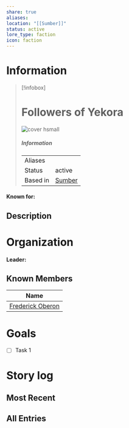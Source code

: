 ```yaml
---
share: true
aliases: 
location: "[[Sumber]]"
status: active
lore_type: faction
icon: faction
---
```

# Information
> [!infobox]
> # Followers of Yekora
> ![cover hsmall](insertimage.png)
> ##### Information
> |   |  |
> | ---- | ---- |
> | Aliases | |
> | Status| active|
> | Based in|  [Sumber](../Locations/Continents/Sumber.md)|
#### Known for:
## Description
# Organization
#### Leader:
## Known Members
| Name                                           |
| ---------------------------------------------- |
| [Frederick Oberon](../../Frederick%20Oberon.md) |

# Goals
- [ ] Task 1
# Story log
## Most Recent

## All Entries

